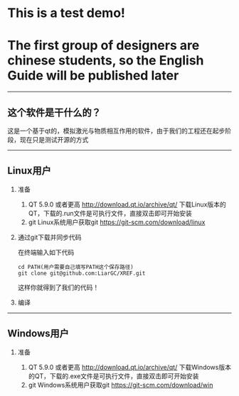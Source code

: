 # This is a test demo!
# The first group of designers are chinese students, so the English Guide will be published later
---
## 这个软件是干什么的？
这是一个基于qt的，模拟激光与物质相互作用的软件，由于我们的工程还在起步阶段，现在只是测试开源的方式

---

## Linux用户
1. 准备 
   
   1. QT 5.9.0 或者更高 http://download.qt.io/archive/qt/ 下载Linux版本的QT，下载的.run文件是可执行文件，直接双击即可开始安装
   2. git Linux系统用户获取git https://git-scm.com/download/linux 

2. 通过git下载并同步代码
   
   在终端输入如下代码
   ```
   cd PATH(用户需要自己填写PATH这个保存路径)
   git clone git@github.com:LiarGC/XREF.git
   ```
   这样你就得到了我们的代码！
3. 编译
   

---

## Windows用户
1. 准备
   
   1. QT 5.9.0 或者更高 http://download.qt.io/archive/qt/ 下载Windows版本的QT，下载的.exe文件是可执行文件，直接双击即可开始安装
   2. git Windows系统用户获取git https://git-scm.com/download/win